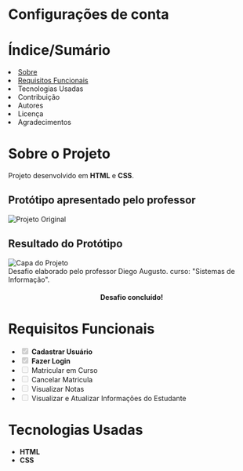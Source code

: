 # Configurações de conta

<h1>Índice/Sumário</h1>
<li><a href="#sobre-o-projeto">Sobre</a></li>
<li><a href="#requisitos-funcionais">Requisitos Funcionais</a></li>
<li>Tecnologias Usadas</li>
<li>Contribuição</li>
<li>Autores</li>
<li>Licença</li>
<li>Agradecimentos</li>

<h1 dir="auto"><a aria-hidden="true" class="anchor" href="##sobre-o-projeto"><a/>Sobre o Projeto</h1>
<span>Projeto desenvolvido em <strong>HTML</strong> e <strong>CSS</strong>.</span>
<div>
    <h2>Protótipo apresentado pelo professor</h2>
  <img src="https://uidesigndaily.fra1.digitaloceanspaces.com/uploads/1388/day_1388.png" alt="Projeto Original" />
</div>
<div>
  <h2>Resultado do Protótipo</h2>
  <img src="https://i.ibb.co/WgcVHst/Screenshot-1.png" alt="Capa do Projeto" />
</div>
<div>
  <span>Desafio elaborado pelo professor Diego Augusto.</span>
  <span>curso: "Sistemas de Informação".</span>
</div>
<h4 align="center">Desafio concluído!</h4>

<h1 dir="auto"><a aria-hidden="true" class="anchor" href="#requisitos-funcionais"><a/>Requisitos Funcionais</h1>
<ul class="contains-task-list">
<li class="task-list-item"><input type="checkbox" id="" disabled="" class="task-list-item-checkbox" checked=""> <strong>Cadastrar Usuário</strong></li>
<li class="task-list-item"><input type="checkbox" id="" disabled="" class="task-list-item-checkbox" checked=""> <strong>Fazer Login</strong></li>
<li class="task-list-item"><input type="checkbox" id="" disabled="" class="task-list-item-checkbox"> Matricular em Curso</li>
<li class="task-list-item"><input type="checkbox" id="" disabled="" class="task-list-item-checkbox"> Cancelar Matricula</li>
<li class="task-list-item"><input type="checkbox" id="" disabled="" class="task-list-item-checkbox"> Visualizar Notas</li>
<li class="task-list-item"><input type="checkbox" id="" disabled="" class="task-list-item-checkbox"> Visualizar e Atualizar Informações do Estudante</li>
</ul>

<h1 dir="auto"><a aria-hidden="true" class="anchor" href="#tecnologias-usadas"><a/>Tecnologias Usadas</h1>
<ul class="contains-task-list">
<li class="task-list-item"><strong>HTML</strong></li>
<li class="task-list-item"> <strong>CSS</strong></li>
</ul>
